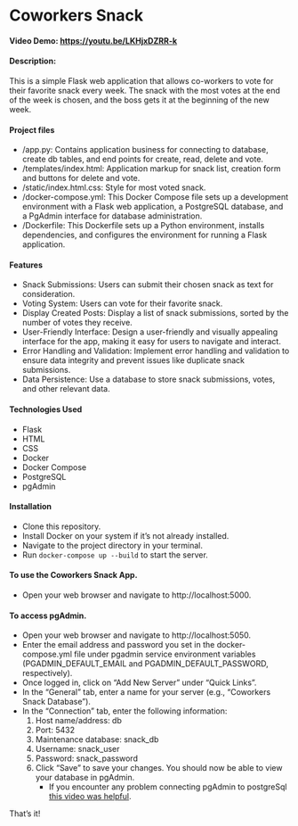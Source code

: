 
# Coworkers Snack
#### Video Demo:  https://youtu.be/LKHjxDZRR-k
#### Description:
This is a simple Flask web application that allows co-workers to vote for their favorite snack every week. The snack with the most votes at the end of the week is chosen, and the boss gets it at the beginning of the new week.
#### Project files
- /app.py: Contains application business for connecting to database, create db tables, and end points for create, read, delete and vote.
- /templates/index.html: Application markup for snack list, creation form and buttons for delete and vote.
- /static/index.html.css: Style for most voted snack.
- /docker-compose.yml: This Docker Compose file sets up a development environment with a Flask web application, a PostgreSQL database, and a PgAdmin interface for database administration.
- /Dockerfile: This Dockerfile sets up a Python environment, installs dependencies, and configures the environment for running a Flask application.
#### Features
- Snack Submissions: Users can submit their chosen snack as text for consideration.
- Voting System: Users can vote for their favorite snack.
- Display Created Posts: Display a list of snack submissions, sorted by the number of votes they receive.
- User-Friendly Interface: Design a user-friendly and visually appealing interface for the app, making it easy for users to navigate and interact.
- Error Handling and Validation: Implement error handling and validation to ensure data integrity and prevent issues like duplicate snack submissions.
- Data Persistence: Use a database to store snack submissions, votes, and other relevant data.
#### Technologies Used
- Flask
- HTML
- CSS
- Docker
- Docker Compose
- PostgreSQL
- pgAdmin
#### Installation
- Clone this repository.
- Install Docker on your system if it’s not already installed.
- Navigate to the project directory in your terminal.
- Run `docker-compose up --build` to start the server.
#### To use the Coworkers Snack App.
 - Open your web browser and navigate to http://localhost:5000.
#### To access pgAdmin.
- Open your web browser and navigate to http://localhost:5050.
- Enter the email address and password you set in the docker-compose.yml file under pgadmin service environment variables (PGADMIN_DEFAULT_EMAIL and PGADMIN_DEFAULT_PASSWORD, respectively).
- Once logged in, click on “Add New Server” under “Quick Links”.
- In the “General” tab, enter a name for your server (e.g., “Coworkers Snack Database”).
- In the “Connection” tab, enter the following information:
     1. Host name/address: db
     1. Port: 5432
     1. Maintenance database: snack_db
     1. Username: snack_user
     1. Password: snack_password
     1. Click “Save” to save your changes. You should now be able to view your database in pgAdmin.
         - If you encounter any problem connecting pgAdmin to postgreSql [this video was helpful](https://www.youtube.com/watch?v=2BjrT14Heug&t=471s&ab_channel=AcerTech).

That’s it!
